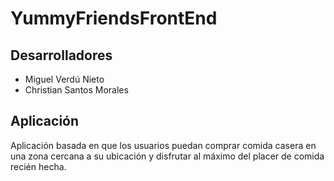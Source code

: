 # YummyFriendsFrontEnd

## Desarrolladores
  - Miguel Verdú Nieto
  - Christian Santos Morales

## Aplicación 

Aplicación basada en que los usuarios puedan comprar comida casera en una zona cercana a su ubicación y disfrutar al máximo del placer de comida recién hecha.
